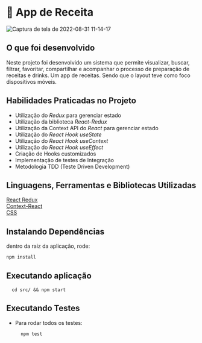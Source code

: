 # :spaghetti: App de Receita

![Captura de tela de 2022-08-31 11-14-17](https://user-images.githubusercontent.com/95245210/216849006-2196b4bf-464d-4b2a-99e6-3e262bc4bf04.png)

## O que foi desenvolvido
Neste projeto foi desenvolvido um sistema que permite visualizar, buscar, filtrar, favoritar, compartilhar e acompanhar o processo de preparação de receitas e drinks. Um app de receitas. Sendo que o layout teve como foco dispositivos móveis.

## Habilidades Praticadas no Projeto
  - Utilização do _Redux_ para gerenciar estado
  - Utilização da biblioteca _React-Redux_
  - Utilização da Context API do _React_ para gerenciar estado
  - Utilização do _React Hook useState_
  - Utilização do _React Hook useContext_
  - Utilização do _React Hook useEffect_
  - Criação de Hooks customizados
  - Implementação de testes de Integração
  - Metodologia TDD (Teste Driven Development)

## Linguagens, Ferramentas e Bibliotecas Utilizadas
[React Redux](https://react-redux.js.org/)<br>
[Context-React](https://reactjs.org/docs/context.html)<br>
[CSS](https://developer.mozilla.org/pt-BR/docs/Web/CSS)

## Instalando Dependências
dentro da raiz da aplicação, rode:
```bash
npm install
``` 
## Executando aplicação

  ```
    cd src/ && npm start
  ```
## Executando Testes

* Para rodar todos os testes:

  ```
    npm test
  ```
